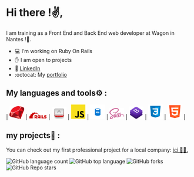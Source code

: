 # Hi there !✌️,
I am training as a Front End and Back End web developer at Wagon in Nantes !🚋.
- 💻 I’m working on Ruby On Rails
- ✋ I am open to projects
- 👤 [LinkedIn](https://www.linkedin.com/in/lucas-vittaz/)
- :octocat: My [portfolio](WIP)  

## My languages and tools⚙️ :
| <img src="https://github.com/Lucas-vittaz/Lucas-Vittaz/blob/main/img/ruby.png" alt="ruby" width="40"/> | <img src="https://github.com/Lucas-vittaz/Lucas-Vittaz/blob/main/img/rails.png" alt="ROR" width="50"/> | <img src="https://github.com/Lucas-vittaz/Lucas-Vittaz/blob/main/img/motion.png" alt="Ruby-Motion " width="40"/> | <img src="https://github.com/Lucas-vittaz/Lucas-Vittaz/blob/main/img/js-icon.png" alt="Javascript" width="40"/> | <img src="https://github.com/Lucas-vittaz/Lucas-Vittaz/blob/main/img/sql.png" alt="SQL" width="40"/> | <img src="https://github.com/Lucas-vittaz/Lucas-Vittaz/blob/main/img/sass.png" alt="SCSS" width="40"/> | <img src="https://github.com/Lucas-vittaz/Lucas-Vittaz/blob/main/img/bootstrap.png" alt="Bootstrap" width="40"/> | <img src="https://github.com/Lucas-vittaz/Lucas-Vittaz/blob/main/img/css.png" alt="CSS" width="40"/> | <img src="https://github.com/Lucas-vittaz/Lucas-Vittaz/blob/main/img/html.png" alt="HTML" width="40"/> |
## my projects📌 :
You can check out my first professional project for a local company: <a href="https://www.jardica.net/">ici 👨‍💻.</a><br>

![GitHub language count](https://img.shields.io/github/languages/count/Lucas-vittaz/jardi)
![GitHub top language](https://img.shields.io/github/languages/top/Lucas-vittaz/jardi?color=yellow)
![GitHub forks](https://img.shields.io/github/forks/Lucas-vittaz/jardi?style=social)
![GitHub Repo stars](https://img.shields.io/github/stars/Lucas-vittaz/jardi?style=social)
